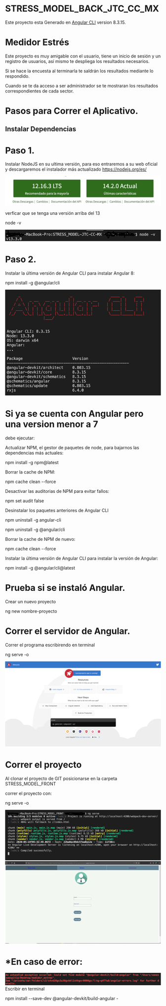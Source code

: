 # STRESS_MODEL_BACK_JTC_CC_MX

Este proyecto esta Generado en [Angular CLI](https://github.com/angular/angular-cli) version 8.3.15.

# Medidor Estrés

Este proyecto es muy amigable con el usuario, tiene un inicio de sesión y un registro de usuarios, así mismo te despliega los resultados necesarios.

Si se hace la encuesta al terminarla te saldrán los resultados mediante lo respondido.

Cuando se te da acceso a ser administrador se te mostraran los resultados correspondientes de cada sector.

# Pasos para Correr el Aplicativo.
## Instalar Dependencias

# Paso 1. 
Instalar NodeJS en su ultima versión, para eso entraremos a su web oficial y descargaremos el instalador más actualizado https://nodejs.org/es/

<img src="../STRESS_MODEL_FRONT/Fotos/Node.png">

verficar que se tenga una versión arriba del 13

node -v

<img src="../STRESS_MODEL_FRONT/Fotos/versionnode.png">



# Paso 2. 
Instalar la última versión de Angular CLI para instalar Angular 8:

npm install -g @angular/cli

<img src="../STRESS_MODEL_FRONT/Fotos/VersionAngular.png">


# Si ya se cuenta con Angular pero una version menor a 7

 debe ejecutar:

Actualizar NPM, el gestor de paquetes de node, para bajarnos las dependencias más actuales:

npm install -g npm@latest


Borrar la cache de NPM:

npm cache clean --force


Desactivar las auditorias de NPM para evitar fallos:

npm set audit false


Desinstalar los paquetes anteriores de Angular CLI

npm uninstall -g angular-cli

npm uninstall -g @angular/cli


Borrar la cache de NPM de nuevo:

npm cache clean --force


Instalar la última versión de Angular CLI para instalar la versión de Angular:

npm install -g @angular/cli@latest


# Prueba si se instaló Angular. 

Crear un nuevo proyecto

ng new nombre-proyecto


# Correr el servidor de Angular.
Correr el programa escribirendo en terminal

ng serve -o

<img src="../STRESS_MODEL_FRONT/Fotos/Angular.png">

# Correr el proyecto

Al clonar el proyecto de GIT posicionarse en la carpeta STRESS_MODEL_FRONT

correr el proyecto con:

ng serve -o


<img src="../STRESS_MODEL_FRONT/Fotos/correr.png">

<img src="../STRESS_MODEL_FRONT/Fotos/pantallaApp.png">

# *En caso de error:

<img src="../STRESS_MODEL_FRONT/Fotos/Error.png">
Escribir en terminal

npm install --save-dev @angular-devkit/build-angular - 

